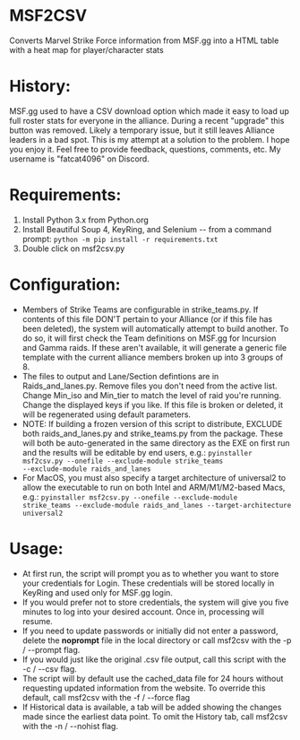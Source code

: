 # MSF2CSV
Converts Marvel Strike Force information from MSF.gg into a HTML table with a heat map for player/character stats

# History: 
MSF.gg used to have a CSV download option which made it easy to load up full roster stats for everyone in the alliance. 
During a recent "upgrade" this button was removed. Likely a temporary issue, but it still leaves Alliance leaders in a bad spot.
This is my attempt at a solution to the problem. I hope you enjoy it.
Feel free to provide feedback, questions, comments, etc. My username is "fatcat4096" on Discord. 
	
# Requirements:
1. Install Python 3.x from Python.org
2. Install Beautiful Soup 4, KeyRing, and Selenium -- from a command prompt: <code>python -m pip install -r requirements.txt</code>
3. Double click on msf2csv.py

# Configuration:
* Members of Strike Teams are configurable in strike_teams.py. If contents of this file DON'T pertain to your Alliance (or if this file has been deleted), the system will automatically attempt to build another. To do so, it will first check the Team definitions on MSF.gg for Incursion and Gamma raids. If these aren't available, it will generate a generic file template with the current alliance members broken up into 3 groups of 8. 
* The files to output and Lane/Section defintions are in Raids_and_lanes.py. Remove files you don't need from the active list. Change Min_iso and Min_tier to match the level of raid you're running. Change the displayed keys if you like. If this file is broken or deleted, it will be regenerated using default parameters.
* NOTE: If building a frozen version of this script to distribute, EXCLUDE both raids_and_lanes.py and strike_teams.py from the package. These will both be auto-generated in the same directory as the EXE on first run and the results will be editable by end users, e.g.:
<code>pyinstaller msf2csv.py --onefile --exclude-module strike_teams --exclude-module raids_and_lanes</code>
* For MacOS, you must also specify a target architecture of universal2 to allow the executable to run on both Intel and ARM/M1/M2-based Macs, e.g.:
<code>pyinstaller msf2csv.py --onefile --exclude-module strike_teams --exclude-module raids_and_lanes --target-architecture universal2</code>

# Usage:
* At first run, the script will prompt you as to whether you want to store your credentials for Login. These credentials will be stored locally in KeyRing and used only for MSF.gg login.
* If you would prefer not to store credentials, the system will give you five minutes to log into your desired account. Once in, processing will resume.
* If you need to update passwords or initially did not enter a password, delete the **noprompt** file in the local directory or call msf2csv with the -p / --prompt flag.
* If you would just like the original .csv file output, call this script with the -c / --csv flag. 
* The script will by default use the cached_data file for 24 hours without requesting updated information from the website. To override this default, call msf2csv with the -f / --force flag
* If Historical data is available, a tab will be added showing the changes made since the earliest data point. To omit the History tab, call msf2csv with the -n / --nohist flag. 
